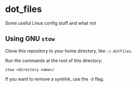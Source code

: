 # dot_files
Some useful Linux config stuff and what not

## Using GNU `stow`

Clone this repository to your home directory, like `~/.dotfiles`.

Run the commands at the root of this directory:

```
stow <directory name>/
```

If you want to remove a symlink, use the `-D` flag.